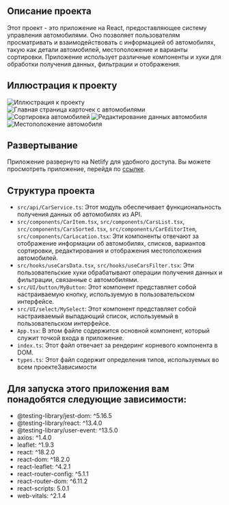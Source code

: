 ## Описание проекта

Этот проект - это приложение на React, предоставляющее систему управления автомобилями. Оно позволяет пользователям просматривать и взаимодействовать с информацией об автомобилях, такую как детали автомобилей, местоположение и варианты сортировки. Приложение использует различные компоненты и хуки для обработки получения данных, фильтрации и отображения.

## Иллюстрация к проекту

![Иллюстрация к проекту](https://github.com/jon/coolproject/raw/master/image/image.png)
![Главная страница карточек с автомобилями](https://github.com/car-management-app/raw/main/home.jpg)
![Сортировка автомобилей](https://github.com/car-management-app/blob/main/sorted.jpg)
![Редактирование данных автомобиля](https://github.com/car-management-app/blob/main/edit.jpg)
![Местоположение автомобиля](https://github.com/car-management-app/blob/main/location.jpg)

## Развертывание

Приложение развернуто на Netlify для удобного доступа. Вы можете просмотреть приложение, перейдя по [ссылке](https://radiant-macaron-9bac6a.netlify.app).

## Структура проекта

- `src/api/CarService.ts`: Этот модуль обеспечивает функциональность получения данных об автомобилях из API.
- `src/components/CarItem.tsx`, `src/components/CarsList.tsx`, `src/components/CarsSorted.tsx`, `src/components/CarEditorItem`, `src/components/CarLocation.tsx`: Эти компоненты отвечают за отображение информации об автомобилях, списков, вариантов сортировки, редактирования и отображения местоположения автомобилей.
- `src/hooks/useCarsData.tsx`, `src/hooks/useCarsFilter.tsx`: Эти пользовательские хуки обрабатывают операции получения данных и фильтрации, связанные с автомобилями.
- `src/UI/button/MyButton`: Этот компонент представляет собой настраиваемую кнопку, используемую в пользовательском интерфейсе.
- `src/UI/select/MySelect`: Этот компонент представляет собой настраиваемый выпадающий список, используемый в пользовательском интерфейсе.
- `App.tsx`: В этом файле содержится основной компонент, который служит точкой входа в приложение.
- `index.ts`: Этот файл отвечает за рендеринг корневого компонента в DOM.
- `types.ts`: Этот файл содержит определения типов, используемых во всем проектеЗависимости

## Для запуска этого приложения вам понадобятся следующие зависимости:

- @testing-library/jest-dom: ^5.16.5
- @testing-library/react: ^13.4.0
- @testing-library/user-event: ^13.5.0
- axios: ^1.4.0
- leaflet: ^1.9.3
- react: ^18.2.0
- react-dom: ^18.2.0
- react-leaflet: ^4.2.1
- react-router-config: ^5.1.1
- react-router-dom: ^6.11.2
- react-scripts: 5.0.1
- web-vitals: ^2.1.4
